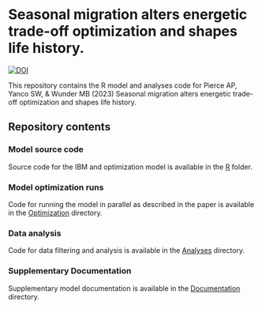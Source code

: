 
# Seasonal migration alters energetic trade-off optimization and shapes life history.

[![DOI](https://zenodo.org/badge/688632903.svg)](https://zenodo.org/doi/10.5281/zenodo.10145975)

This repository contains the R model and analyses code for Pierce AP,
Yanco SW, & Wunder MB (2023) Seasonal migration alters energetic
trade-off optimization and shapes life history.

## Repository contents

### Model source code

Source code for the IBM and optimization model is available in the
[R](/R/) folder.

### Model optimization runs

Code for running the model in parallel as described in the paper is
available in the [Optimization](/Optimization/) directory.

### Data analysis

Code for data filtering and analysis is available in the
[Analyses](/Analyses/) directory.

### Supplementary Documentation

Supplementary model documentation is available in the
[Documentation](/Documentation/) directory.

